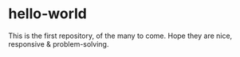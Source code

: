 # hello-world
This is the first repository, of the many to come.
Hope they are nice, responsive & problem-solving.
